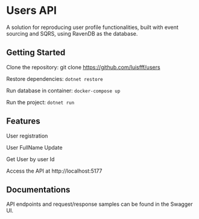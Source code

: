 # Users API #

A solution for reproducing user profile functionalities, built with event sourcing and SQRS, using RavenDB as the database.

## Getting Started

Clone the repository: git clone https://github.com/luisfff/users

Restore dependencies: `dotnet restore`

Run database in container: `docker-compose up`

Run the project: `dotnet run`

## Features

User registration

User FullName Update

Get User by user Id

Access the API at http://localhost:5177

## Documentations

API endpoints and request/response samples can be found in the Swagger UI.
